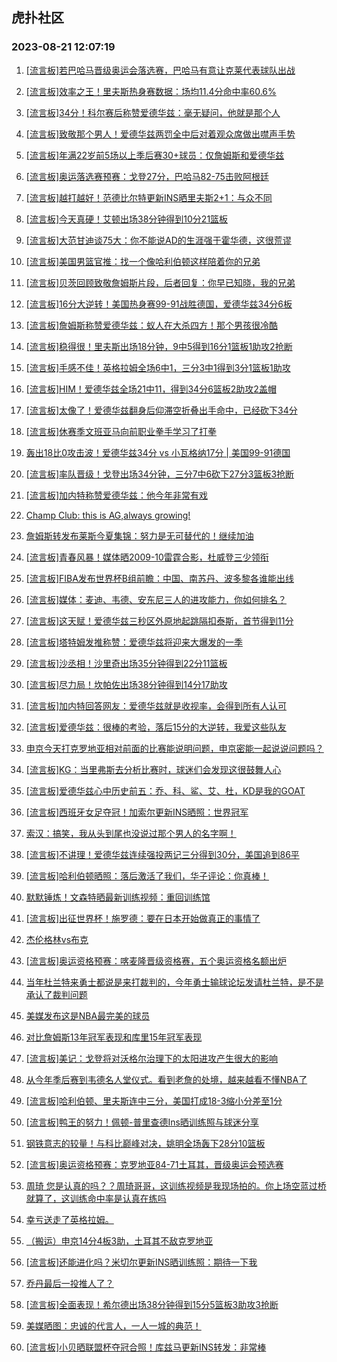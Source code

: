 ## 虎扑社区 
### 2023-08-21 12:07:19

1. [[流言板]若巴哈马晋级奥运会落选赛，巴哈马有意让克莱代表球队出战](https://bbs.hupu.com/61768178.html)

2. [[流言板]效率之王！里夫斯热身赛数据：场均11.4分命中率60.6%](https://bbs.hupu.com/61768312.html)

3. [[流言板]34分！科尔赛后称赞爱德华兹：毫无疑问，他就是那个人](https://bbs.hupu.com/61765776.html)

4. [[流言板]致敬那个男人！爱德华兹两罚全中后对着观众席做出噤声手势](https://bbs.hupu.com/61765756.html)

5. [[流言板]年满22岁前5场以上季后赛30+球员：仅詹姆斯和爱德华兹](https://bbs.hupu.com/61766295.html)

6. [[流言板]奥运落选赛预赛：戈登27分，巴哈马82-75击败阿根廷](https://bbs.hupu.com/61767705.html)

7. [[流言板]越打越好！范德比尔特更新INS晒里夫斯2+1：与众不同](https://bbs.hupu.com/61766561.html)

8. [[流言板]今天真硬！艾顿出场38分钟得到10分21篮板](https://bbs.hupu.com/61767815.html)

9. [[流言板]大范甘迪谈75大：你不能说AD的生涯强于霍华德，这很荒谬](https://bbs.hupu.com/61767152.html)

10. [[流言板]美国男篮官推：找一个像哈利伯顿这样陪着你的兄弟](https://bbs.hupu.com/61765635.html)

11. [[流言板]贝茨回顾致敬詹姆斯片段，后者回复：你早已知晓，我的兄弟](https://bbs.hupu.com/61765866.html)

12. [[流言板]16分大逆转！美国热身赛99-91战胜德国，爱德华兹34分6板](https://bbs.hupu.com/61764877.html)

13. [[流言板]詹姆斯称赞爱德华兹：蚁人在大杀四方！那个男孩很冷酷](https://bbs.hupu.com/61765202.html)

14. [[流言板]稳得很！里夫斯出场18分钟，9中5得到16分1篮板1助攻2抢断](https://bbs.hupu.com/61764976.html)

15. [[流言板]手感不佳！英格拉姆全场6中1，三分3中1得到3分1篮板1助攻](https://bbs.hupu.com/61765076.html)

16. [[流言板]HIM！爱德华兹全场21中11，得到34分6篮板2助攻2盖帽](https://bbs.hupu.com/61764963.html)

17. [[流言板]太像了！爱德华兹翻身后仰滞空折叠出手命中，已经砍下34分](https://bbs.hupu.com/61764773.html)

18. [[流言板]休赛季文班亚马向前职业拳手学习了打拳](https://bbs.hupu.com/61766264.html)

19. [轰出18比0攻击波！爱德华兹34分 vs 小瓦格纳17分 | 美国99-91德国](https://bbs.hupu.com/61765248.html)

20. [[流言板]率队晋级！戈登出场34分钟，三分7中6砍下27分3篮板3抢断](https://bbs.hupu.com/61767747.html)

21. [[流言板]加内特称赞爱德华兹：他今年非常有戏](https://bbs.hupu.com/61766387.html)

22. [Champ Club: this is AG,always growing!](https://bbs.hupu.com/61764398.html)

23. [詹姆斯转发布莱斯今夏集锦：努力是无可替代的！继续加油](https://bbs.hupu.com/61765232.html)

24. [[流言板]青春风暴！媒体晒2009-10雷霆合影，杜威登三少领衔](https://bbs.hupu.com/61768418.html)

25. [[流言板]FIBA发布世界杯B组前瞻：中国、南苏丹、波多黎各谁能出线](https://bbs.hupu.com/61768172.html)

26. [[流言板]媒体：麦迪、韦德、安东尼三人的进攻能力，你如何排名？](https://bbs.hupu.com/61768510.html)

27. [[流言板]这天赋！爱德华兹三秒区外原地起跳隔扣泰斯，首节得到11分](https://bbs.hupu.com/61763132.html)

28. [[流言板]塔特姆发推称赞：爱德华兹将迎来大爆发的一季](https://bbs.hupu.com/61765405.html)

29. [[流言板]沙丞相！沙里奇出场35分钟得到22分11篮板](https://bbs.hupu.com/61765526.html)

30. [[流言板]尽力局！坎帕佐出场38分钟得到14分17助攻](https://bbs.hupu.com/61767960.html)

31. [[流言板]加内特回答网友：爱德华兹就是收视率，会得到所有人认可](https://bbs.hupu.com/61766446.html)

32. [[流言板]爱德华兹：很棒的考验，落后15分的大逆转，我爱这些队友](https://bbs.hupu.com/61766208.html)

33. [申京今天打克罗地亚相对前面的比赛能说明问题，申京密能一起说说问题吗？](https://bbs.hupu.com/61766852.html)

34. [[流言板]KG：当里弗斯去分析比赛时，球迷们会发现这很鼓舞人心](https://bbs.hupu.com/61767431.html)

35. [[流言板]爱德华兹心中历史前五：乔、科、鲨、艾、杜，KD是我的GOAT](https://bbs.hupu.com/61762088.html)

36. [[流言板]西班牙女足夺冠！加索尔更新INS晒照：世界冠军](https://bbs.hupu.com/61766604.html)

37. [索汉：搞笑，我从头到尾也没说过那个男人的名字啊！](https://bbs.hupu.com/61766903.html)

38. [[流言板]不讲理！爱德华兹连续强投两记三分得到30分，美国追到86平](https://bbs.hupu.com/61764555.html)

39. [[流言板]哈利伯顿晒照：落后激活了我们，华子评论：你真棒！](https://bbs.hupu.com/61766495.html)

40. [默默锤炼！文森特晒最新训练视频：重回训练馆](https://bbs.hupu.com/61767848.html)

41. [[流言板]出征世界杯！施罗德：要在日本开始做真正的事情了](https://bbs.hupu.com/61767967.html)

42. [杰伦格林vs布克](https://bbs.hupu.com/61766522.html)

43. [[流言板]奥运资格预赛：喀麦隆晋级资格赛，五个奥运资格名额出炉](https://bbs.hupu.com/61768639.html)

44. [当年杜兰特来勇士都说是来打裁判的，今年勇士输球论坛发请杜兰特，是不是承认了裁判问题](https://bbs.hupu.com/61766122.html)

45. [美媒发布这是NBA最完美的球员](https://bbs.hupu.com/61768197.html)

46. [对比詹姆斯13年冠军表现和库里15年冠军表现](https://bbs.hupu.com/61766480.html)

47. [[流言板]美记：戈登将对沃格尔治理下的太阳进攻产生很大的影响](https://bbs.hupu.com/61768334.html)

48. [从今年季后赛到韦德名人堂仪式。看到老詹的处境，越来越看不懂NBA了](https://bbs.hupu.com/61766839.html)

49. [[流言板]哈利伯顿、里夫斯连中三分，美国打成18-3缩小分差至1分](https://bbs.hupu.com/61764260.html)

50. [[流言板]鸭王的努力！佩顿-普里查德Ins晒训练照与球迷分享](https://bbs.hupu.com/61767020.html)

51. [钢铁意志的较量！与科比巅峰对决，姚明全场轰下28分10篮板](https://bbs.hupu.com/61766802.html)

52. [[流言板]奥运资格预赛：克罗地亚84-71土耳其，晋级奥运会预选赛](https://bbs.hupu.com/61765520.html)

53. [周琦 您是认真的吗？？周琦哥哥，这训练视频是我现场拍的。你上场空蓝过桥就算了，这训练命中率是认真在练吗](https://bbs.hupu.com/61759327.html)

54. [幸亏送走了英格拉姆。](https://bbs.hupu.com/61766821.html)

55. [（搬运）申京14分4板3助，土耳其不敌克罗地亚](https://bbs.hupu.com/61765752.html)

56. [[流言板]还能进化吗？米切尔更新INS晒训练照：期待一下我](https://bbs.hupu.com/61767284.html)

57. [乔丹最后一投推人了？](https://bbs.hupu.com/61768144.html)

58. [[流言板]全面表现！希尔德出场38分钟得到15分5篮板3助攻3抢断](https://bbs.hupu.com/61767889.html)

59. [美媒晒图：忠诚的代言人，一人一城的典范！](https://bbs.hupu.com/61767865.html)

60. [[流言板]小贝晒联盟杯夺冠合照！库兹马更新INS转发：非常棒](https://bbs.hupu.com/61767144.html)

